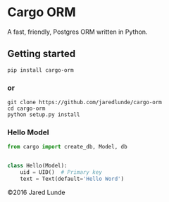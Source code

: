 # Cargo ORM
A fast, friendly, Postgres ORM written in Python.


## Getting started
`pip install cargo-orm`

### or

```shell
git clone https://github.com/jaredlunde/cargo-orm
cd cargo-orm
python setup.py install
```

### Hello Model
```python
from cargo import create_db, Model, db


class Hello(Model):
    uid = UID()  # Primary key
    text = Text(default='Hello Word')    
```


©2016 Jared Lunde
